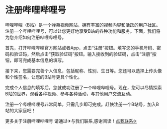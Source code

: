 # 注册哔哩哔哩号

哔哩哔哩（B站）是一个弹幕视频网站，拥有丰富的视频内容和活跃的用户社区。注册一个哔哩哔哩号，可以让您更好地享受B站的各种功能和服务。下面，我们将为您介绍如何注册哔哩哔哩号。

首先，打开哔哩哔哩官方网站或者App，点击“注册”按钮。填写您的手机号码、密码和验证码，然后点击“获取验证码”按钮。输入接收到的验证码，点击“注册”按钮，即可完成基本信息的填写。

接下来，您需要完善个人信息，包括昵称、性别、生日等。您还可以选择上传头像和个性签名，让您的B站号更具个性化。

完成个人信息的填写后，您就成功注册了一个哔哩哔哩号。现在，您可以尽情探索B站的世界，观看各种视频、参与各种活动，与其他用户交流互动。

注册一个哔哩哔哩号非常简单，只需几步即可完成。赶快注册一个B站号，加入B站的大家庭吧！

更多关于注册哔哩哔哩号 请通过✈与我们联系,感谢阅读！[点我联系✈](https://cdn.G208.com)